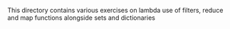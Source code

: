 This directory contains various exercises on lambda use of filters, reduce and map functions  alongside sets and dictionaries
